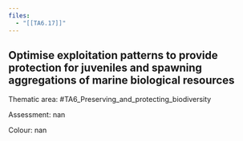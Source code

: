 ```yaml
---
files:
  - "[[TA6.17]]"
---
```

## Optimise exploitation patterns to provide protection for juveniles and spawning aggregations of marine biological resources

Thematic area: #TA6_Preserving_and_protecting_biodiversity

Assessment: nan

Colour: nan